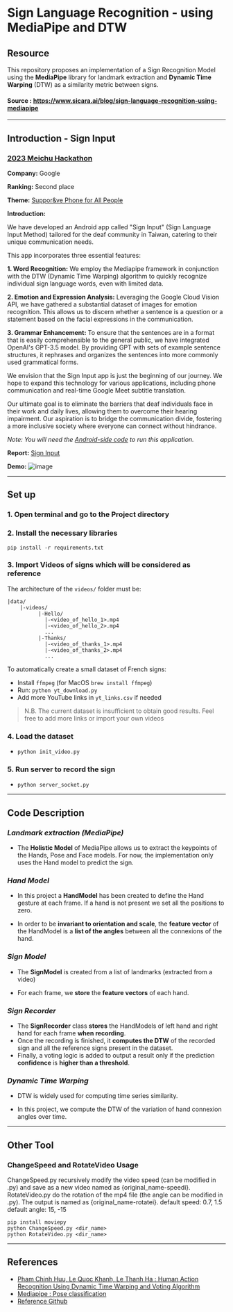 # Sign Language Recognition - using MediaPipe and DTW

## Resource

This repository proposes an implementation of a Sign Recognition Model using the **MediaPipe** library 
for landmark extraction and **Dynamic Time Warping** (DTW) as a similarity metric between signs.

#### Source : https://www.sicara.ai/blog/sign-language-recognition-using-mediapipe
___
## Introduction - Sign Input
### [2023 Meichu Hackathon](https://2023.meichuhackathon.org/)

**Company:** Google

**Ranking:** Second place

**Theme:** [Suppor&ve Phone for All People](https://2023.meichuhackathon.org/assets/pdfs/Google_2023.pdf)

**Introduction:**

We have developed an Android app called "Sign Input" (Sign Language Input Method) tailored for the deaf community in Taiwan, catering to their unique communication needs. 

This app incorporates three essential features:

**1. Word Recognition:** We employ the Mediapipe framework in conjunction with the DTW (Dynamic Time Warping) algorithm to quickly recognize individual sign language words, even with limited data.

**2. Emotion and Expression Analysis:** Leveraging the Google Cloud Vision API, we have gathered a substantial dataset of images for emotion recognition. This allows us to discern whether a sentence is a question or a statement based on the facial expressions in the communication.

**3. Grammar Enhancement:** To ensure that the sentences are in a format that is easily comprehensible to the general public, we have integrated OpenAI's GPT-3.5 model. By providing GPT with sets of example sentence structures, it rephrases and organizes the sentences into more commonly used grammatical forms.

We envision that the Sign Input app is just the beginning of our journey. We hope to expand this technology for various applications, including phone communication and real-time Google Meet subtitle translation. 

Our ultimate goal is to eliminate the barriers that deaf individuals face in their work and daily lives, allowing them to overcome their hearing impairment. Our aspiration is to bridge the communication divide, fostering a more inclusive society where everyone can connect without hindrance.

*Note: You will need the [Android-side code](https://github.com/luckyjp6/Sign-Language-Recognition) to run this application.*

**Report:** [Sign Input](https://github.com/ting0602/Sign-Language-Recognition--MediaPipe-DTW/blob/main/SignInput.pdf)

**Demo:**
![image](https://github.com/ting0602/Sign-Language-Recognition--MediaPipe-DTW/blob/main/2023mc_hackathon_demo.gif)
___
## Set up

### 1. Open terminal and go to the Project directory

### 2. Install the necessary libraries

` pip install -r requirements.txt `

### 3. Import Videos of signs which will be considered as reference
The architecture of the `videos/` folder must be:
```
|data/
    |-videos/
          |-Hello/
            |-<video_of_hello_1>.mp4
            |-<video_of_hello_2>.mp4
            ...
          |-Thanks/
            |-<video_of_thanks_1>.mp4
            |-<video_of_thanks_2>.mp4
            ...
```

To automatically create a small dataset of French signs:

- Install `ffmpeg` (for MacOS `brew install ffmpeg`)
- Run: ` python yt_download.py `
- Add more YouTube links in ``yt_links.csv`` if needed
> N.B. The current dataset is insufficient to obtain good results. Feel free to add more links or import your own videos 

### 4. Load the dataset

- ` python init_video.py `

### 5. Run server to record the sign

- ` python server_socket.py `
___
## Code Description

### *Landmark extraction (MediaPipe)*

- The **Holistic Model** of MediaPipe allows us to extract the keypoints of the Hands, Pose and Face models.
For now, the implementation only uses the Hand model to predict the sign.


### *Hand Model*

- In this project a **HandModel** has been created to define the Hand gesture at each frame. 
If a hand is not present we set all the positions to zero.

- In order to be **invariant to orientation and scale**, the **feature vector** of the
HandModel is a **list of the angles** between all the connexions of the hand.

### *Sign Model*

- The **SignModel** is created from a list of landmarks (extracted from a video)

- For each frame, we **store** the **feature vectors** of each hand.

### *Sign Recorder*

- The **SignRecorder** class **stores** the HandModels of left hand and right hand for each frame **when recording**.
- Once the recording is finished, it **computes the DTW** of the recorded sign and 
all the reference signs present in the dataset.
- Finally, a voting logic is added to output a result only if the prediction **confidence** is **higher than a threshold**.

### *Dynamic Time Warping*

-  DTW is widely used for computing time series similarity.

- In this project, we compute the DTW of the variation of hand connexion angles over time.

___

## Other Tool

### ChangeSpeed and RotateVideo Usage
ChangeSpeed.py recursively modify the video speed (can be modified in .py) and save as a new video named as {original_name-speedi}.
RotateVideo.py do the rotation of the mp4 file (the angle can be modified in .py). The output is named as {original_name-rotatei}.
default speed: 0.7, 1.5 
default angle: 15, -15
```
pip install moviepy
python ChangeSpeed.py <dir_name>
python RotateVideo.py <dir_name>
```
___

## References

 - [Pham Chinh Huu, Le Quoc Khanh, Le Thanh Ha : Human Action Recognition Using Dynamic Time Warping and Voting Algorithm](https://www.researchgate.net/publication/290440452)
 - [Mediapipe : Pose classification](https://google.github.io/mediapipe/solutions/pose_classification.html)
 - [Reference Github](https://github.com/gabguerin/Sign-Language-Recognition--MediaPipe-DTW)

